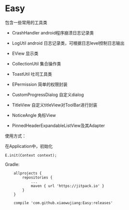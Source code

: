 # Easy
 
包含一些常用的工具类

* CrashHandler android程序崩溃日志记录类

* LogUtil android 日志记录类，可根据日志level控制日志输出

* EView 显示类

* CollectionUtil 集合操作类

* ToastUtil 吐司工具类

* EPermission 简单的权限封装

* CustomProgressDialog 自定义dialog

* TitleView 自定义titleView对ToolBar进行封装

* NoticeAngle 角标View

* PinnedHeaderExpandableListView及其Adapter

使用方式：

在Application中，初始化

	E.init(Context context);
	
	
Gradle:

        allprojects {
            repositories {
                ...
                maven { url 'https://jitpack.io' }
            }
        }
         
        compile 'com.github.xiaowujiang:Easy:releases'
